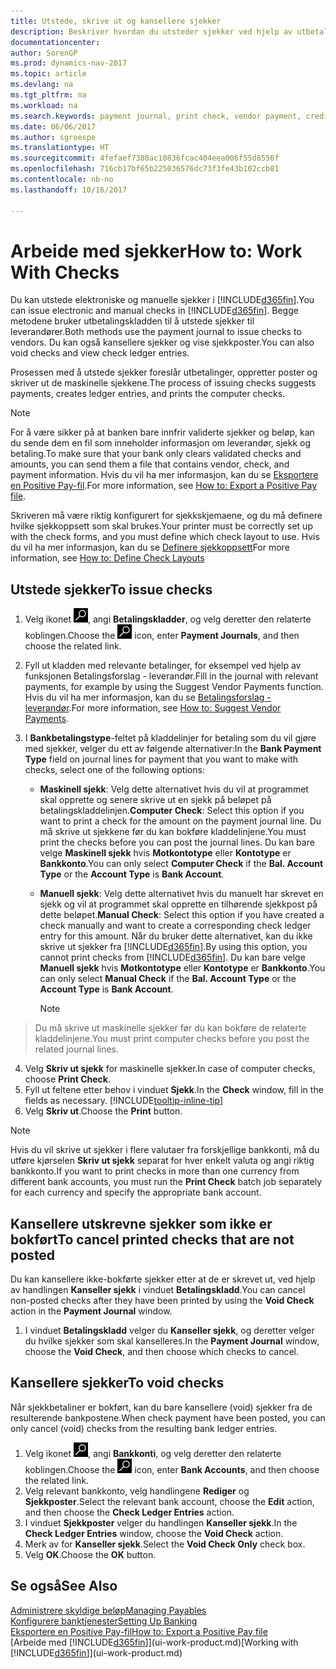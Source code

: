 ```yaml
---
title: Utstede, skrive ut og kansellere sjekker
description: Beskriver hvordan du utsteder sjekker ved hjelp av utbetalingskladden, skriver ut sjekker og kansellerer eller viser sjekkposter i Dynamics NAV.
documentationcenter: 
author: SorenGP
ms.prod: dynamics-nav-2017
ms.topic: article
ms.devlang: na
ms.tgt_pltfrm: na
ms.workload: na
ms.search.keywords: payment journal, print check, vendor payment, creditor, debt, balance due, AP
ms.date: 06/06/2017
ms.author: sgroespe
ms.translationtype: HT
ms.sourcegitcommit: 4fefaef7380ac10836fcac404eea006f55d8556f
ms.openlocfilehash: 716cb17bf65b225036576dc73f3fe43b102ccb81
ms.contentlocale: nb-no
ms.lasthandoff: 10/16/2017

---
```

# <a name="how-to-work-with-checks"></a><span data-ttu-id="3ad64-103">Arbeide med sjekker</span><span class="sxs-lookup"><span data-stu-id="3ad64-103">How to: Work With Checks</span></span>
<span data-ttu-id="3ad64-104">Du kan utstede elektroniske og manuelle sjekker i [!INCLUDE[d365fin](includes/d365fin_md.md)].</span><span class="sxs-lookup"><span data-stu-id="3ad64-104">You can issue electronic and manual checks in [!INCLUDE[d365fin](includes/d365fin_md.md)].</span></span> <span data-ttu-id="3ad64-105">Begge metodene bruker utbetalingskladden til å utstede sjekker til leverandører.</span><span class="sxs-lookup"><span data-stu-id="3ad64-105">Both methods use the payment journal to issue checks to vendors.</span></span> <span data-ttu-id="3ad64-106">Du kan også kansellere sjekker og vise sjekkposter.</span><span class="sxs-lookup"><span data-stu-id="3ad64-106">You can also void checks and view check ledger entries.</span></span>

<span data-ttu-id="3ad64-107">Prosessen med å utstede sjekker foreslår utbetalinger, oppretter poster og skriver ut de maskinelle sjekkene.</span><span class="sxs-lookup"><span data-stu-id="3ad64-107">The process of issuing checks suggests payments, creates ledger entries, and prints the computer checks.</span></span>

> [!NOTE]  
>   <span data-ttu-id="3ad64-108">For å være sikker på at banken bare innfrir validerte sjekker og beløp, kan du sende dem en fil som inneholder informasjon om leverandør, sjekk og betaling.</span><span class="sxs-lookup"><span data-stu-id="3ad64-108">To make sure that your bank only clears validated checks and amounts, you can send them a file that contains vendor, check, and payment information.</span></span> <span data-ttu-id="3ad64-109">Hvis du vil ha mer informasjon, kan du se [Eksportere en Positive Pay-fil](finance-how-positive-pay.md).</span><span class="sxs-lookup"><span data-stu-id="3ad64-109">For more information, see [How to: Export a Positive Pay file](finance-how-positive-pay.md).</span></span>

<span data-ttu-id="3ad64-110">Skriveren må være riktig konfigurert for sjekkskjemaene, og du må definere hvilke sjekkoppsett som skal brukes.</span><span class="sxs-lookup"><span data-stu-id="3ad64-110">Your printer must be correctly set up with the check forms, and you must define which check layout to use.</span></span> <span data-ttu-id="3ad64-111">Hvis du vil ha mer informasjon, kan du se [Definere sjekkoppsett](finance-how-define-check-layouts.md)</span><span class="sxs-lookup"><span data-stu-id="3ad64-111">For more information, see [How to: Define Check Layouts](finance-how-define-check-layouts.md)</span></span>

## <a name="to-issue-checks"></a><span data-ttu-id="3ad64-112">Utstede sjekker</span><span class="sxs-lookup"><span data-stu-id="3ad64-112">To issue checks</span></span>
1. <span data-ttu-id="3ad64-113">Velg ikonet ![Søk etter side eller rapport](media/ui-search/search_small.png "Søk etter side eller rapport"), angi **Betalingskladder**, og velg deretter den relaterte koblingen.</span><span class="sxs-lookup"><span data-stu-id="3ad64-113">Choose the ![Search for Page or Report](media/ui-search/search_small.png "Search for Page or Report icon") icon, enter **Payment Journals**, and then choose the related link.</span></span>
2. <span data-ttu-id="3ad64-114">Fyll ut kladden med relevante betalinger, for eksempel ved hjelp av funksjonen Betalingsforslag - leverandør.</span><span class="sxs-lookup"><span data-stu-id="3ad64-114">Fill in the journal with relevant payments, for example by using the Suggest Vendor Payments function.</span></span> <span data-ttu-id="3ad64-115">Hvis du vil ha mer informasjon, kan du se [Betalingsforslag - leverandør](payables-how-suggest-vendor-payments.md).</span><span class="sxs-lookup"><span data-stu-id="3ad64-115">For more information, see [How to: Suggest Vendor Payments](payables-how-suggest-vendor-payments.md).</span></span>
3. <span data-ttu-id="3ad64-116">I **Bankbetalingstype**-feltet på kladdelinjer for betaling som du vil gjøre med sjekker, velger du ett av følgende alternativer:</span><span class="sxs-lookup"><span data-stu-id="3ad64-116">In the **Bank Payment Type** field on journal lines for payment that you want to make with checks, select one of the following options:</span></span>

   * <span data-ttu-id="3ad64-117">**Maskinell sjekk**: Velg dette alternativet hvis du vil at programmet skal opprette og senere skrive ut en sjekk på beløpet på betalingskladdelinjen.</span><span class="sxs-lookup"><span data-stu-id="3ad64-117">**Computer Check**: Select this option if you want to print a check for the amount on the payment journal line.</span></span> <span data-ttu-id="3ad64-118">Du må skrive ut sjekkene før du kan bokføre kladdelinjene.</span><span class="sxs-lookup"><span data-stu-id="3ad64-118">You must print the checks before you can post the journal lines.</span></span> <span data-ttu-id="3ad64-119">Du kan bare velge **Maskinell sjekk** hvis **Motkontotype** eller **Kontotype** er **Bankkonto**.</span><span class="sxs-lookup"><span data-stu-id="3ad64-119">You can only select **Computer Check** if the **Bal. Account Type** or the **Account Type** is **Bank Account**.</span></span>
   * <span data-ttu-id="3ad64-120">**Manuell sjekk**: Velg dette alternativet hvis du manuelt har skrevet en sjekk og vil at programmet skal opprette en tilhørende sjekkpost på dette beløpet.</span><span class="sxs-lookup"><span data-stu-id="3ad64-120">**Manual Check**: Select this option if you have created a check manually and want to create a corresponding check ledger entry for this amount.</span></span> <span data-ttu-id="3ad64-121">Når du bruker dette alternativet, kan du ikke skrive ut sjekker fra [!INCLUDE[d365fin](includes/d365fin_md.md)].</span><span class="sxs-lookup"><span data-stu-id="3ad64-121">By using this option, you cannot print checks from [!INCLUDE[d365fin](includes/d365fin_md.md)].</span></span> <span data-ttu-id="3ad64-122">Du kan bare velge **Manuell sjekk** hvis **Motkontotype** eller **Kontotype** er **Bankkonto**.</span><span class="sxs-lookup"><span data-stu-id="3ad64-122">You can only select **Manual Check** if the **Bal. Account Type** or the **Account Type** is **Bank Account**.</span></span>

     > [!NOTE]  
>   <span data-ttu-id="3ad64-123">Du må skrive ut maskinelle sjekker før du kan bokføre de relaterte kladdelinjene.</span><span class="sxs-lookup"><span data-stu-id="3ad64-123">You must print computer checks before you post the related journal lines.</span></span>
4. <span data-ttu-id="3ad64-124">Velg **Skriv ut sjekk** for maskinelle sjekker.</span><span class="sxs-lookup"><span data-stu-id="3ad64-124">In case of computer checks, choose **Print Check**.</span></span>
5. <span data-ttu-id="3ad64-125">Fyll ut feltene etter behov i vinduet **Sjekk**.</span><span class="sxs-lookup"><span data-stu-id="3ad64-125">In the **Check** window, fill in the fields as necessary.</span></span> [!INCLUDE[tooltip-inline-tip](includes/tooltip-inline-tip_md.md)]
6. <span data-ttu-id="3ad64-126">Velg **Skriv ut**.</span><span class="sxs-lookup"><span data-stu-id="3ad64-126">Choose the **Print** button.</span></span>

> [!NOTE]  
>   <span data-ttu-id="3ad64-127">Hvis du vil skrive ut sjekker i flere valutaer fra forskjellige bankkonti, må du utføre kjørselen **Skriv ut sjekk** separat for hver enkelt valuta og angi riktig bankkonto.</span><span class="sxs-lookup"><span data-stu-id="3ad64-127">If you want to print checks in more than one currency from different bank accounts, you must run the **Print Check** batch job separately for each currency and specify the appropriate bank account.</span></span>

## <a name="to-cancel-printed-checks-that-are-not-posted"></a><span data-ttu-id="3ad64-128">Kansellere utskrevne sjekker som ikke er bokført</span><span class="sxs-lookup"><span data-stu-id="3ad64-128">To cancel printed checks that are not posted</span></span>
<span data-ttu-id="3ad64-129">Du kan kansellere ikke-bokførte sjekker etter at de er skrevet ut, ved hjelp av handlingen **Kanseller sjekk** i vinduet **Betalingskladd**.</span><span class="sxs-lookup"><span data-stu-id="3ad64-129">You can cancel non-posted checks after they have been printed by using the **Void Check** action in the **Payment Journal** window.</span></span>

1. <span data-ttu-id="3ad64-130">I vinduet **Betalingskladd** velger du **Kanseller sjekk**, og deretter velger du hvilke sjekker som skal kanselleres.</span><span class="sxs-lookup"><span data-stu-id="3ad64-130">In the **Payment Journal** window, choose the **Void Check**, and then choose which checks to cancel.</span></span>

## <a name="to-void-checks"></a><span data-ttu-id="3ad64-131">Kansellere sjekker</span><span class="sxs-lookup"><span data-stu-id="3ad64-131">To void checks</span></span>
<span data-ttu-id="3ad64-132">Når sjekkbetaliner er bokført, kan du bare kansellere (void) sjekker fra de resulterende bankpostene.</span><span class="sxs-lookup"><span data-stu-id="3ad64-132">When check payment have been posted, you can only cancel (void) checks from the resulting bank ledger entries.</span></span>

1. <span data-ttu-id="3ad64-133">Velg ikonet ![Søk etter side eller rapport](media/ui-search/search_small.png "Søk etter side eller rapport"), angi **Bankkonti**, og velg deretter den relaterte koblingen.</span><span class="sxs-lookup"><span data-stu-id="3ad64-133">Choose the ![Search for Page or Report](media/ui-search/search_small.png "Search for Page or Report icon") icon, enter **Bank Accounts**, and then choose the related link.</span></span>
2. <span data-ttu-id="3ad64-134">Velg relevant bankkonto, velg handlingene **Rediger** og **Sjekkposter**.</span><span class="sxs-lookup"><span data-stu-id="3ad64-134">Select the relevant bank account, choose the **Edit** action, and then choose the **Check Ledger Entries** action.</span></span>
3. <span data-ttu-id="3ad64-135">I vinduet **Sjekkposter** velger du handlingen **Kanseller sjekk**.</span><span class="sxs-lookup"><span data-stu-id="3ad64-135">In the **Check Ledger Entries** window, choose the **Void Check** action.</span></span>
4. <span data-ttu-id="3ad64-136">Merk av for **Kanseller sjekk**.</span><span class="sxs-lookup"><span data-stu-id="3ad64-136">Select the **Void Check Only** check box.</span></span>
5. <span data-ttu-id="3ad64-137">Velg **OK**.</span><span class="sxs-lookup"><span data-stu-id="3ad64-137">Choose the **OK** button.</span></span>

## <a name="see-also"></a><span data-ttu-id="3ad64-138">Se også</span><span class="sxs-lookup"><span data-stu-id="3ad64-138">See Also</span></span>
[<span data-ttu-id="3ad64-139">Administrere skyldige beløp</span><span class="sxs-lookup"><span data-stu-id="3ad64-139">Managing Payables</span></span>](payables-manage-payables.md)  
[<span data-ttu-id="3ad64-140">Konfigurere banktjenester</span><span class="sxs-lookup"><span data-stu-id="3ad64-140">Setting Up Banking</span></span>](bank-setup-banking.md)  
[<span data-ttu-id="3ad64-141">Eksportere en Positive Pay-fil</span><span class="sxs-lookup"><span data-stu-id="3ad64-141">How to: Export a Positive Pay file</span></span>](finance-how-positive-pay.md)  
<span data-ttu-id="3ad64-142">[Arbeide med [!INCLUDE[d365fin](includes/d365fin_md.md)]](ui-work-product.md)</span><span class="sxs-lookup"><span data-stu-id="3ad64-142">[Working with [!INCLUDE[d365fin](includes/d365fin_md.md)]](ui-work-product.md)</span></span>  

